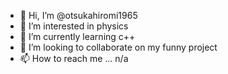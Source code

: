 - 👋 Hi, I’m @otsukahiromi1965
- 👀 I’m interested in physics
- 🌱 I’m currently learning c++
- 💞️ I’m looking to collaborate on my funny project
- 📫 How to reach me ... n/a

<!---
otsukahiromi1965/otsukahiromi1965 is a ✨ special ✨ repository because its `README.md` (this file) appears on your GitHub profile.
You can click the Preview link to take a look at your changes.
--->
